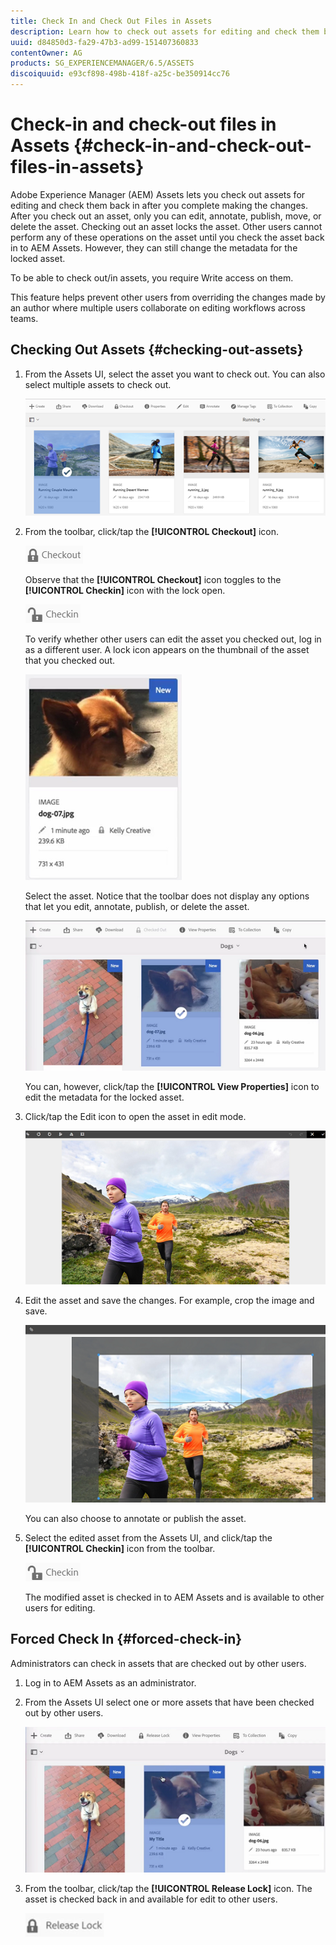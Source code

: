 ```yaml
---
title: Check In and Check Out Files in Assets
description: Learn how to check out assets for editing and check them back in after the changes are complete.
uuid: d84850d3-fa29-47b3-ad99-151407360833
contentOwner: AG
products: SG_EXPERIENCEMANAGER/6.5/ASSETS
discoiquuid: e93cf898-498b-418f-a25c-be350914cc76
---
```


# Check-in and check-out files in Assets {#check-in-and-check-out-files-in-assets}

Adobe Experience Manager (AEM) Assets lets you check out assets for editing and check them back in after you complete making the changes. After you check out an asset, only you can edit, annotate, publish, move, or delete the asset. Checking out an asset locks the asset. Other users cannot perform any of these operations on the asset until you check the asset back in to AEM Assets. However, they can still change the metadata for the locked asset.

To be able to check out/in assets, you require Write access on them.

This feature helps prevent other users from overriding the changes made by an author where multiple users collaborate on editing workflows across teams.

## Checking Out Assets {#checking-out-assets}

1. From the Assets UI, select the asset you want to check out. You can also select multiple assets to check out.

   ![chlimage_1-468](assets/chlimage_1-468.png)

1. From the toolbar, click/tap the **[!UICONTROL Checkout]** icon.

   ![chlimage_1-469](assets/chlimage_1-469.png)

   Observe that the **[!UICONTROL Checkout]** icon toggles to the **[!UICONTROL Checkin]** icon with the lock open.

   ![chlimage_1-470](assets/chlimage_1-470.png)

   To verify whether other users can edit the asset you checked out, log in as a different user. A lock icon appears on the thumbnail of the asset that you checked out.

   ![chlimage_1-471](assets/chlimage_1-471.png)

   Select the asset. Notice that the toolbar does not display any options that let you edit, annotate, publish, or delete the asset.

   ![chlimage_1-472](assets/chlimage_1-472.png)

   You can, however, click/tap the **[!UICONTROL View Properties]** icon to edit the metadata for the locked asset.

1. Click/tap the Edit icon to open the asset in edit mode.

   ![chlimage_1-473](assets/chlimage_1-473.png)

1. Edit the asset and save the changes. For example, crop the image and save.

   ![chlimage_1-474](assets/chlimage_1-474.png)

   You can also choose to annotate or publish the asset.

1. Select the edited asset from the Assets UI, and click/tap the **[!UICONTROL Checkin]** icon from the toolbar.

   ![chlimage_1-475](assets/chlimage_1-475.png)

   The modified asset is checked in to AEM Assets and is available to other users for editing.

## Forced Check In {#forced-check-in}

Administrators can check in assets that are checked out by other users.

1. Log in to AEM Assets as an administrator.
1. From the Assets UI select one or more assets that have been checked out by other users.

   ![chlimage_1-476](assets/chlimage_1-476.png)

1. From the toolbar, click/tap the **[!UICONTROL Release Lock]** icon. The asset is checked back in and available for edit to other users.

   ![chlimage_1-477](assets/chlimage_1-477.png)